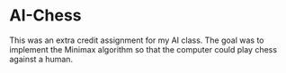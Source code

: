 # AI-Chess

This was an extra credit assignment for my AI class. The goal was to implement the Minimax algorithm so that the computer could play chess against a human. 
